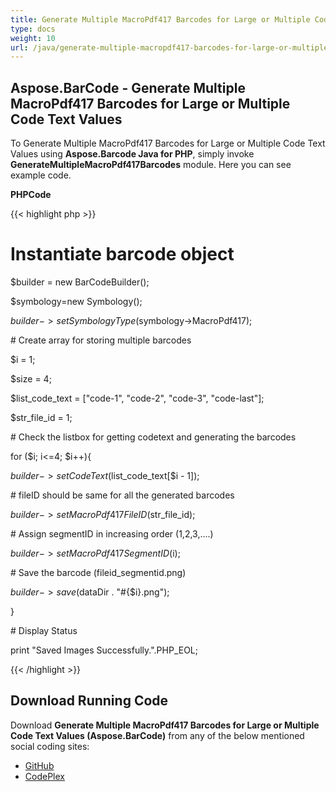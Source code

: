 ```yaml
---
title: Generate Multiple MacroPdf417 Barcodes for Large or Multiple Code Text Values in PHP
type: docs
weight: 10
url: /java/generate-multiple-macropdf417-barcodes-for-large-or-multiple-code-text-values-in-php/
---
```


## **Aspose.BarCode - Generate Multiple MacroPdf417 Barcodes for Large or Multiple Code Text Values**
To Generate Multiple MacroPdf417 Barcodes for Large or Multiple Code Text Values using **Aspose.Barcode Java for PHP**, simply invoke **GenerateMultipleMacroPdf417Barcodes** module. Here you can see example code.

**PHPCode**

{{< highlight php >}}

 # Instantiate barcode object

$builder = new BarCodeBuilder();

$symbology=new Symbology();

$builder->setSymbologyType($symbology->MacroPdf417);

\# Create array for storing multiple barcodes

$i = 1;

$size = 4;

$list_code_text = ["code-1", "code-2", "code-3", "code-last"];

$str_file_id = 1;

\# Check the listbox for getting codetext and generating the barcodes

for ($i; i<=4; $i++){

$builder -> setCodeText($list_code_text[$i - 1]);

\# fileID should be same for all the generated barcodes

$builder -> setMacroPdf417FileID($str_file_id);

\# Assign segmentID in increasing order (1,2,3,....)

$builder -> setMacroPdf417SegmentID($i);

\# Save the barcode (fileid_segmentid.png)

$builder -> save($dataDir . "#{$i}.png");

}

\# Display Status

print "Saved Images Successfully.".PHP_EOL;

{{< /highlight >}}
## **Download Running Code**
Download **Generate Multiple MacroPdf417 Barcodes for Large or Multiple Code Text Values (Aspose.BarCode)** from any of the below mentioned social coding sites:

- [GitHub](https://github.com/aspose-barcode/Aspose.BarCode-for-Java/blob/master/Plugins/Aspose_Barcode_Java_for_PHP/src/aspose/barcode/WorkingWith2DBarcodes/Utility2DBarcodeFeatures/GenerateMultipleMacroPdf417Barcodes.php)
- [CodePlex](https://asposebarcodejavaphp.codeplex.com/SourceControl/latest#src/aspose/barcode/WorkingWith2DBarcodes/Utility2DBarcodeFeatures/GenerateMultipleMacroPdf417Barcodes.php)
